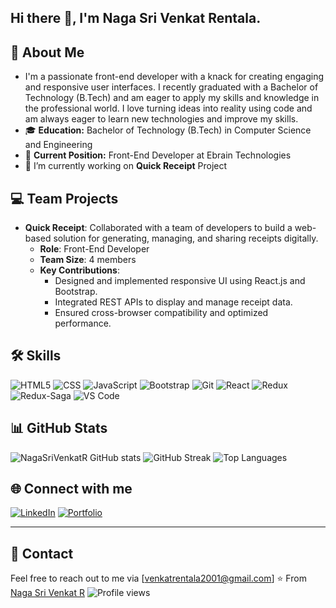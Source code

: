 ## Hi there 👋, I'm **Naga Sri Venkat Rentala**.

## 🚀 About Me

- I'm a passionate front-end developer with a knack for creating engaging and responsive user interfaces. I recently graduated with a Bachelor of Technology (B.Tech) and am eager to apply my skills and knowledge in the professional world. I love turning ideas into reality using code and am always eager to learn new technologies and improve my skills.
- 🎓 **Education:** Bachelor of Technology (B.Tech) in Computer Science and Engineering
- 💼 **Current Position:** Front-End Developer at Ebrain Technologies
- 🌱 I’m currently  working on **Quick Receipt** Project

## 💻 Team Projects

- **Quick Receipt**: Collaborated with a team of developers to build a web-based solution for generating, managing, and sharing receipts digitally.
  - **Role**: Front-End Developer
  - **Team Size**: 4 members
  - **Key Contributions**:
    - Designed and implemented responsive UI using React.js and Bootstrap.
    - Integrated REST APIs to display and manage receipt data.
    - Ensured cross-browser compatibility and optimized performance.

## 🛠 Skills

![HTML5](https://img.shields.io/badge/-HTML5-E34F26?logo=html5&logoColor=white) ![CSS](https://img.shields.io/badge/-CSS3-1572B6?logo=css3&logoColor=white) ![JavaScript](https://img.shields.io/badge/-JavaScript-F7DF1E?logo=javascript&logoColor=black) ![Bootstrap](https://img.shields.io/badge/-Bootstrap-7952B3?logo=bootstrap&logoColor=white)  ![Git](https://img.shields.io/badge/-Git-F05032?logo=git&logoColor=white)
![React](https://img.shields.io/badge/-React-61DAFB?logo=react&logoColor=black) ![Redux](https://img.shields.io/badge/Redux-764ABC?style=flat&logo=redux&logoColor=white) ![Redux-Saga](https://img.shields.io/badge/Redux--Saga-764ABC?style=flat&logo=redux-saga&logoColor=white) ![VS Code](https://img.shields.io/badge/-VS%20Code-007ACC?style=flat-square&logo=visual-studio-code&logoColor=white)

## 📊 GitHub Stats

![NagaSriVenkatR GitHub stats](https://github-readme-stats.vercel.app/api?username=NagaSriVenkatR&show_icons=true&theme=transparent)
![GitHub Streak](https://streak-stats.demolab.com/?user=NagaSriVenkatR&theme=radical)
![Top Languages](https://github-readme-stats.vercel.app/api/top-langs/?username=NagaSriVenkatR&layout=compact&theme=radical)

## 🌐 Connect with me

[![LinkedIn](https://img.shields.io/badge/LinkedIn-blue?style=flat&logo=linkedin&labelColor=blue)](https://www.linkedin.com/in/nagasri-venkat-r-a50402217/)
[![Portfolio](https://img.shields.io/badge/Portfolio-000000?style=flat&logo=github&logoColor=white)](https://rnsvenkat-portfollio.web.app/)  <!-- Your portfolio link -->

---
## 📧 Contact

Feel free to reach out to me via [venkatrentala2001@gmail.com]
⭐️ From [Naga Sri Venkat R](https://github.com/NagaSriVenkatR)
![Profile views](https://komarev.com/ghpvc/?username=your-username&color=blue)

